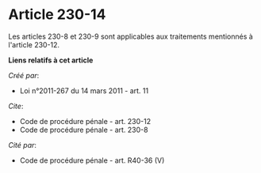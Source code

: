 # Article 230-14

Les articles 230-8 et 230-9 sont applicables aux traitements mentionnés à l'article 230-12.

**Liens relatifs à cet article**

_Créé par_:

  - Loi n°2011-267 du 14 mars 2011 - art. 11

_Cite_:

  - Code de procédure pénale - art. 230-12
  - Code de procédure pénale - art. 230-8

_Cité par_:

  - Code de procédure pénale - art. R40-36 (V)
